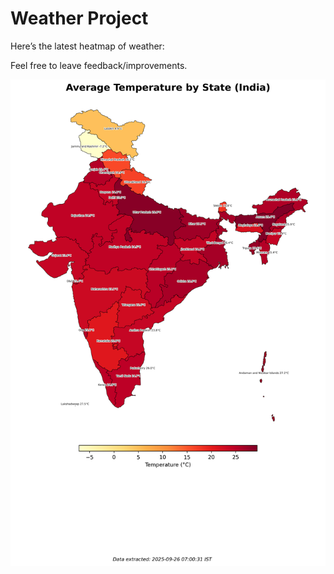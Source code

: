 # Weather Project

Here’s the latest heatmap of weather:

Feel free to leave feedback/improvements.

![India Heatmap](docs/assets/india_heatmap.png?v=D5ECB9)
